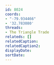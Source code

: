 ```yaml
---
id: 8024
coords:
- "-79.934466"
- '32.783080'
threads:
- The Triangle Trade
relateds: []
relatedCaption: 
relatedCaption2: 
displayDate: 
sortDate: 
---
```

